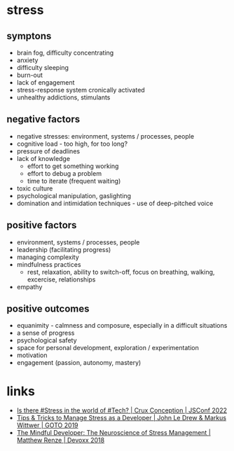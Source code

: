 # stress

## symptons
* brain fog, difficulty concentrating
* anxiety
* difficulty sleeping
* burn-out
* lack of engagement
* stress-response system cronically activated
* unhealthy addictions, stimulants

## negative factors
* negative stresses: environment, systems / processes, people
* cognitive load - too high, for too long?
* pressure of deadlines
* lack of knowledge
  * effort to get something working
  * effort to debug a problem
  * time to iterate (frequent waiting)
* toxic culture
* psychological manipulation, gaslighting
* domination and intimidation techniques - use of deep-pitched voice

## positive factors
* environment, systems / processes, people
* leadership (facilitating progress)
* managing complexity
* mindfulness practices
  * rest, relaxation, ability to switch-off, focus on breathing, walking, excercise, relationships
* empathy

## positive outcomes
* equanimity - calmness and composure, especially in a difficult situations
* a sense of progress
* psychological safety
* space for personal development, exploration / experimentation
* motivation
* engagement (passion, autonomy, mastery)

# links
* [Is there #Stress in the world of #Tech? | Crux Conception | JSConf 2022](https://www.youtube.com/watch?v=50MVwFWe0hA)
* [Tips & Tricks to Manage Stress as a Developer | John Le Drew & Markus Wittwer | GOTO 2019](https://www.youtube.com/watch?v=xvWCVL96Xhw)
* [The Mindful Developer: The Neuroscience of Stress Management | Matthew Renze | Devoxx 2018](https://www.youtube.com/watch?v=dd_Tq3Drymg)
